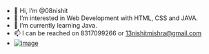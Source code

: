- 👋 Hi, I’m @08nishit
- 👀 I’m interested in Web Development with HTML, CSS and JAVA.
- 🌱 I’m currently learning Java.
- 📫 I can be reached on 8317099266 or 13nishitmishra@gmail.com
- <a href="file:///C:/Users/USER/OneDrive/Desktop/My%20Portfolio/Profile.html" target="_blank">![image](https://img.shields.io/badge/Facebook-1877F2?style=for-the-badge&logo=facebook&logoColor=white)</a>

<!---
08nishit/08nishit is a ✨ special ✨ repository because its `README.md` (this file) appears on your GitHub profile.
You can click the Preview link to take a look at your changes.
--->
